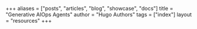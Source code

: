 +++
aliases = ["posts", "articles", "blog", "showcase", "docs"]
title = "Generative AIOps Agents"
author = "Hugo Authors"
tags = ["index"]
layout = "resources"
+++
